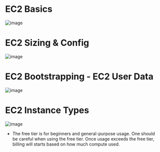 # EC2 Basics
  ![image](https://github.com/user-attachments/assets/b20a95fa-0e61-4760-a636-f9a154ce7728)

# EC2 Sizing & Config
  ![image](https://github.com/user-attachments/assets/687fa8bb-2b44-4610-8f52-b51a8460041f)

# EC2 Bootstrapping - EC2 User Data
  ![image](https://github.com/user-attachments/assets/03fc4dce-608a-4f56-9a6c-09f7a9958012)

# EC2 Instance Types
  ![image](https://github.com/user-attachments/assets/02cb1414-1d68-437a-b898-a6c61ed79295)

  - The free tier is for beginners and general-purpose usage. One should be careful when using the free tier. Once usage exceeds the free tier, billing will starts based on how much compute used.



